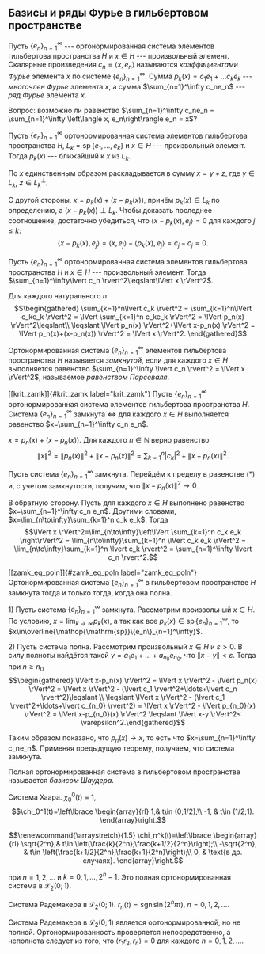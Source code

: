 

Базисы и ряды Фурье в гильбертовом пространстве
-----------------------------------------------

Пусть $\{e_n\}_{n=1}^\infty$ --- ортонормированная система элементов
гильбертова пространства $H$ и $x\in H$ --- произвольный элемент.
Скалярные произведения $c_n=\left\langle x, e_n\right\rangle$ называются
*коэффициентами Фурье* элемента $x$ по системе $\{e_n\}_{n=1}^\infty$.
Сумма $p_k(x)=c_1e_1+\ldots c_ke_k$ --- *многочлен Фурье* элемента $x$,
а сумма $\sum_{n=1}^\infty c_ne_n$ --- *ряд Фурье* элемента $x$.

Вопрос: возможно ли равенство
$\sum_{n=1}^\infty c_ne_n = \sum_{n=1}^\infty \left\langle x, e_n\right\rangle e_n = x$?

Пусть $\{e_n\}_{n=1}^\infty$ ортонормированная система элементов
гильбертова пространства $H$,
$L_k=\mathop{\mathrm{sp}}\{e_1,\ldots,e_k\}$ и $x\in H$ --- произвольный
элемент. Тогда $p_k(x)$ --- ближайший к $x$ из $L_k$.

По $x$ единственным образом раскладывается в сумму $x=y+z$, где
$y\in L_k$, $z\in L_k^\perp$.

С другой стороны, $x=p_k(x) + (x-p_k(x))$, причём $p_k(x)\in L_k$ по
определению, а $(x-p_k(x))\perp L_k$. Чтобы доказать последнее
соотношение, достаточно убедиться, что
$\left\langle x-p_k(x), e_j\right\rangle =0$ для каждого $j\leqslant k$:
$$\left\langle x-p_k(x), e_j\right\rangle =\left\langle x, e_j\right\rangle -\left\langle p_k(x), e_j\right\rangle =c_j-c_j=0.$$

Пусть $\{e_n\}_{n=1}^\infty$ ортонормированная система элементов
гильбертова пространства $H$ и $x\in H$ --- произвольный элемент. Тогда
$\sum_{n=1}^\infty\lvert c_n \rvert^2\leqslant\lVert x \rVert^2$.

Для каждого натурального $n$ $$\begin{gathered}
\sum_{k=1}^n\lvert c_k \rvert^2 = \sum_{k=1}^n\lVert c_ke_k \rVert^2 = \lVert \sum_{k=1}^n c_ke_k \rVert^2 = \lVert p_n(x) \rVert^2\leqslant\\
\leqslant \lVert p_n(x) \rVert^2+\lVert x-p_n(x) \rVert^2 = \lVert p_n(x)+(x-p_n(x)) \rVert^2 = \lVert x \rVert^2. \end{gathered}$$

Ортонормированная система $\{e_n\}_{n=1}^\infty$ элементов гильбертова
пространства $H$ называется *замкнутой*, если для каждого $x\in H$
выполняется равенство
$\sum_{n=1}^\infty \lvert c_n \rvert^2 = \lVert x \rVert^2$, называемое
*равенством Парсеваля*.

[\[krit\_zamk\]]{#krit_zamk label="krit_zamk"} Пусть
$\{e_n\}_{n=1}^\infty$ ортонормированная система элементов гильбертова
пространства $H$. Система $\{e_n\}_{n=1}^\infty$ замкнута
$\Longleftrightarrow$ для каждого $x\in H$ выполняется равенство
$x=\sum_{n=1}^\infty c_n e_n$.

$x=p_n(x) + (x-p_n(x))$. Для каждого $n\in\mathbb{N}$ верно равенство
$$\lVert x \rVert^2 = \lVert p_n(x) \rVert^2 + \lVert x-p_n(x) \rVert^2 = \sum\nolimits_{k=1}^n\lvert c_k \rvert^2  + \lVert x-p_n(x) \rVert^2 \tag{$\ast$}.$$

Пусть система $\{e_n\}_{n=1}^\infty$ замкнута. Перейдём к пределу в
равенстве ($\ast$) и, с учетом замкнутости, получим, что
$\lVert x-p_n(x) \rVert^2\to 0$.

В обратную сторону. Пусть для каждого $x\in H$ выполнено равенство
$x=\sum_{n=1}^\infty c_n e_n$. Другими словами,
$x=\lim_{n\to\infty}\sum_{k=1}^n c_k e_k$. Тогда
$$\lVert x \rVert^2=\lim_{n\to\infty}\left\lVert \sum_{k=1}^n c_k e_k \right\rVert^2 = \lim_{n\to\infty}\sum_{k=1}^n \lVert c_k e_k \rVert^2 = \lim_{n\to\infty}\sum_{k=1}^n \lvert c_k \rvert^2 = \sum_{n=1}^\infty \lvert c_n \rvert^2.$$

[\[zamk\_eq\_poln\]]{#zamk_eq_poln label="zamk_eq_poln"}
Ортонормированная система $\{e_n\}_{n=1}^\infty$ в гильбертовом
пространстве $H$ замкнута тогда и только тогда, когда она полна.

1\) Пусть система $\{e_n\}_{n=1}^\infty$ замкнута. Рассмотрим
произвольный $x\in H$. По условию, $x=\lim_{k\to\infty}p_k(x)$, а так
как все $p_k(x)\in\mathop{\mathrm{sp}}\{e_n\}_{n=1}^\infty$, то
$x\in\overline{\mathop{\mathrm{sp}}\{e_n\}_{n=1}^\infty}$.

2\) Пусть система полна. Рассмотрим произвольный $x\in H$ и
$\varepsilon>0$. В силу полноты найдётся такой
$y=a_1 e_1 +\ldots + a_{n_0}e_{n_0}$, что
$\lVert x-y \rVert<\varepsilon$. Тогда при $n\geqslant n_0$
$$\begin{gathered}
\lVert x-p_n(x) \rVert^2 = \lVert x \rVert^2 - \lVert p_n(x) \rVert^2 = \lVert x \rVert^2 - (\lvert c_1 \rvert^2+\ldots+\lvert c_n \rvert^2)\leqslant \\
\leqslant \lVert x \rVert^2 - (\lvert c_1 \rvert^2+\ldots+\lvert c_{n_0} \rvert^2) = \lVert x \rVert^2 - \lVert p_{n_0}(x) \rVert^2 = \lVert x-p_{n_0}(x) \rVert^2 \leqslant \lVert x-y \rVert^2< \varepsilon^2.\end{gathered}$$

Таким образом показано, что $p_n(x)\to x$, то есть что
$x=\sum_{n=1}^\infty c_ne_n$. Применяя предыдущую теорему, получаем, что
система замкнута.

Полная ортонормированная система в гильбертовом пространстве называется
*базисом Шаудера*.

Система Хаара. $\chi_0^0(t)\equiv 1$, $$\chi_0^1(t)=\left\lbrace
    \begin{array}{rl}
        1,& t\in (0;1/2);\\
        -1, & t\in (1/2;1).
    \end{array}\right.$$

$$\renewcommand{\arraystretch}{1.5}
    \chi_n^k(t)=\left\lbrace
    \begin{array}{rl}
        \sqrt{2^n},& t\in \left(\frac{k}{2^n};\frac{k+1/2}{2^n}\right);\\
        -\sqrt{2^n}, & t\in \left(\frac{k+1/2}{2^n};\frac{k+1}{2^n}\right);\\
        0, & \text{в др. случаях}.
    \end{array}\right.$$

при $n=1,2,\ldots$ и $k=0,1,\ldots , 2^n-1$. Это полная
ортонормированная система в $\mathcal{L}_2(0;1)$.

Система Радемахера в $\mathcal{L}_2(0;1)$.
$r_n(t) = \mathop{\mathrm{sgn}}\sin(2^n\pi t)$, $n=0,1,2,\ldots$.

Система Радемахера в $\mathcal{L}_2(0;1)$ является ортонормированной, но
не полной. Ортонормированность проверяется непосредственно, а неполнота
следует из того, что $\left\langle r_1 r_2, r_n\right\rangle  = 0$ для
каждого $n=0,1,2,\ldots$.